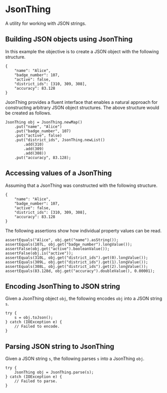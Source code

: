 # JsonThing

A utility for working with JSON strings.

## Building JSON objects using JsonThing

In this example the objective is to create a JSON object with the
following structure.

    {
        "name": "Alice",
        "badge_number": 107,
        "active": false,
        "district_ids": [310, 309, 308],
        "accuracy": 83.128
    }

JsonThing provides a fluent interface that enables a natural approach
for constructing arbitrary JSON object structures. The above structure
would be created as follows.

    JsonThing obj = JsonThing.newMap()
        .put("name", "Alice")
        .put("badge_number", 107)
        .put("active", false)
        .put("district_ids", JsonThing.newList()
            .add(310)
            .add(309)
            .add(308))
        .put("accuracy", 83.128);

## Accessing values of a JsonThing

Assuming that a JsonThing was constructed with the following structure.

    {
        "name": "Alice",
        "badge_number": 107,
        "active": false,
        "district_ids": [310, 309, 308],
        "accuracy": 83.128
    }

The following assertions show how individual property values can be
read.

    assertEquals("Alice", obj.get("name").asString());
    assertEquals(107L, obj.get("badge_number").longValue());
    assertFalse(obj.get("active").booleanValue());
    assertFalse(obj.is("active"));
    assertEquals(310L, obj.get("district_ids").get(0).longValue());
    assertEquals(309L, obj.get("district_ids").get(1).longValue());
    assertEquals(308L, obj.get("district_ids").get(2).longValue());
    assertEquals(83.128d, obj.get("accuracy").doubleValue(), 0.00001);

## Encoding JsonThing to JSON string

Given a JsonThing object `obj`, the following encodes `obj` into a JSON
string `s`.

    try {
        s = obj.toJson();
    } catch (IOException e) {
        // Failed to encode.
    }

## Parsing JSON string to JsonThing

Given a JSON string `s`, the following parses `s` into a JsonThing
`obj`.

    try {
        JsonThing obj = JsonThing.parse(s);
    } catch (IOException e) {
        // Failed to parse.
    }
